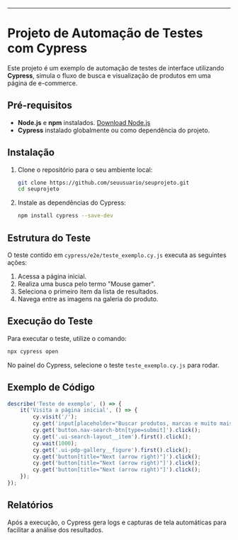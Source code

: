 ---

# Projeto de Automação de Testes com Cypress

Este projeto é um exemplo de automação de testes de interface utilizando **Cypress**, simula o fluxo de busca e visualização de produtos em uma página de e-commerce.

## Pré-requisitos

- **Node.js** e **npm** instalados. [Download Node.js](https://nodejs.org/)
- **Cypress** instalado globalmente ou como dependência do projeto.

## Instalação

1. Clone o repositório para o seu ambiente local:

    ```bash
    git clone https://github.com/seuusuario/seuprojeto.git
    cd seuprojeto
    ```

2. Instale as dependências do Cypress:

    ```bash
    npm install cypress --save-dev
    ```

## Estrutura do Teste

O teste contido em `cypress/e2e/teste_exemplo.cy.js` executa as seguintes ações:

1. Acessa a página inicial.
2. Realiza uma busca pelo termo "Mouse gamer".
3. Seleciona o primeiro item da lista de resultados.
4. Navega entre as imagens na galeria do produto.

## Execução do Teste

Para executar o teste, utilize o comando:

```bash
npx cypress open
```

No painel do Cypress, selecione o teste `teste_exemplo.cy.js` para rodar.

## Exemplo de Código

```javascript
describe('Teste de exemplo', () => {
    it('Visita a página inicial', () => {
        cy.visit('/');
        cy.get('input[placeholder="Buscar produtos, marcas e muito mais…"]').type('Mouse gamer');
        cy.get('button.nav-search-btn[type=submit]').click();
        cy.get('.ui-search-layout__item').first().click();
        cy.wait(1000);
        cy.get('.ui-pdp-gallery__figure').first().click();
        cy.get('button[title="Next (arrow right)"]').click();
        cy.get('button[title="Next (arrow right)"]').click();
        cy.get('button[title="Next (arrow right)"]').click();
    });
});
```

## Relatórios

Após a execução, o Cypress gera logs e capturas de tela automáticas para facilitar a análise dos resultados.

